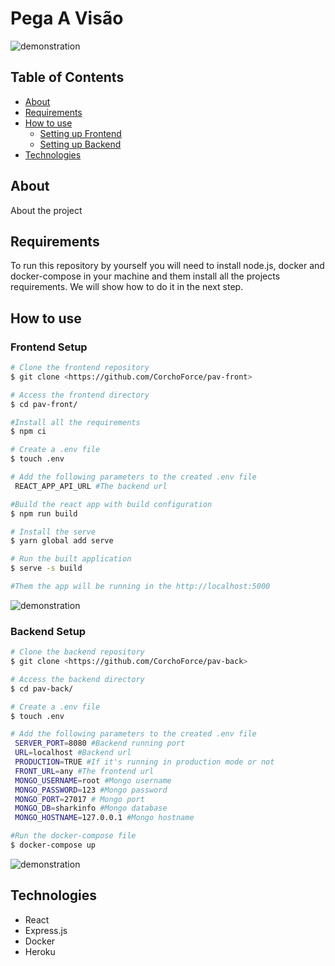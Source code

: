 # Pega A Visão

![demonstration](https://cdn.discordapp.com/attachments/836348442409828385/843572877185253425/unknown.png)

## Table of Contents

<!--ts-->

- [About](#about)
- [Requirements](#requirements)
- [How to use](#how-to-use)
  - [Setting up Frontend](#frontend-setup)
  - [Setting up Backend](#backend-setup)
- [Technologies](#technologies)
<!--te-->

## About

About the project

## Requirements

To run this repository by yourself you will need to install node.js, docker and docker-compose in your machine and them install all the projects requirements. We will show how to do it in the next step.

## How to use

### Frontend Setup

```bash
# Clone the frontend repository
$ git clone <https://github.com/CorchoForce/pav-front>

# Access the frontend directory
$ cd pav-front/

#Install all the requirements
$ npm ci

# Create a .env file
$ touch .env

# Add the following parameters to the created .env file
 REACT_APP_API_URL #The backend url

#Build the react app with build configuration
$ npm run build

# Install the serve
$ yarn global add serve

# Run the built application
$ serve -s build

#Them the app will be running in the http://localhost:5000
```

![demonstration](https://cdn.discordapp.com/attachments/836348442409828385/843574626859614229/unknown.png)

### Backend Setup

```bash
# Clone the backend repository
$ git clone <https://github.com/CorchoForce/pav-back>

# Access the backend directory
$ cd pav-back/

# Create a .env file
$ touch .env

# Add the following parameters to the created .env file
 SERVER_PORT=8080 #Backend running port
 URL=localhost #Backend url
 PRODUCTION=TRUE #If it's running in production mode or not
 FRONT_URL=any #The frontend url
 MONGO_USERNAME=root #Mongo username
 MONGO_PASSWORD=123 #Mongo password
 MONGO_PORT=27017 # Mongo port
 MONGO_DB=sharkinfo #Mongo database
 MONGO_HOSTNAME=127.0.0.1 #Mongo hostname

#Run the docker-compose file
$ docker-compose up
```

![demonstration]()

## Technologies

- React
- Express.js
- Docker
- Heroku
